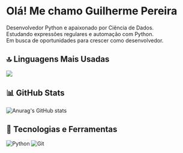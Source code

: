 # Olá!  Me chamo Guilherme Pereira 
 Desenvolvedor Python e apaixonado por Ciência de Dados.  
 Estudando expressões regulares e automação com Python.  
 Em busca de oportunidades para crescer como desenvolvedor.  
 
## 🔝 Linguagens Mais Usadas
![](https://github-readme-stats.vercel.app/api/top-langs/?username=guilherme-fsp&theme=radical)

## 📊 GitHub Stats
![Anurag's GitHub stats](https://github-readme-stats.vercel.app/api?username=guilherme-fsp&show_icons=true&theme=radical)

## 🔧 Tecnologias e Ferramentas
![Python](https://img.shields.io/badge/Python-3776AB?style=for-the-badge&logo=python&logoColor=white) ![Git](https://img.shields.io/badge/Git-F05032?style=for-the-badge&logo=git&logoColor=white)
